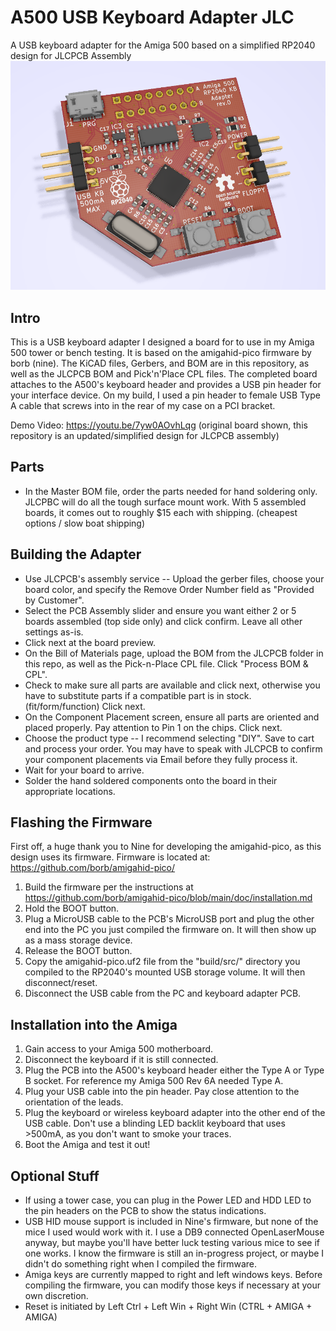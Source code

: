 # A500 USB Keyboard Adapter JLC
A USB keyboard adapter for the Amiga 500 based on a simplified RP2040 design for JLCPCB Assembly
![front-pcb](pic.png)

## Intro
This is a USB keyboard adapter I designed a board for to use in my Amiga 500 tower or bench testing. It is based on the amigahid-pico firmware by borb (nine). The KiCAD files, Gerbers, and BOM are in this repository, as well as the JLCPCB BOM and Pick'n'Place CPL files. The completed board attaches to the A500's keyboard header and provides a USB pin header for your interface device. On my build, I used a pin header to female USB Type A cable that screws into in the rear of my case on a PCI bracket.

Demo Video: https://youtu.be/7yw0AOvhLqg  (original board shown, this repository is an updated/simplified design for JLCPCB assembly)

## Parts
* In the Master BOM file, order the parts needed for hand soldering only. JLCPBC will do all the tough surface mount work. With 5 assembled boards, it comes out to roughly $15 each with shipping. (cheapest options / slow boat shipping)

## Building the Adapter
* Use JLCPCB's assembly service -- Upload the gerber files, choose your board color, and specify the Remove Order Number field as "Provided by Customer".
* Select the PCB Assembly slider and ensure you want either 2 or 5 boards assembled (top side only) and click confirm. Leave all other settings as-is.
* Click next at the board preview.
* On the Bill of Materials page, upload the BOM from the JLCPCB folder in this repo, as well as the Pick-n-Place CPL file. Click "Process BOM & CPL".
* Check to make sure all parts are available and click next, otherwise you have to substitute parts if a compatible part is in stock. (fit/form/function) Click next.
* On the Component Placement screen, ensure all parts are oriented and placed properly. Pay attention to Pin 1 on the chips. Click next.
* Choose the product type -- I recommend selecting "DIY". Save to cart and process your order. You may have to speak with JLCPCB to confirm your component placements via Email before they fully process it.
* Wait for your board to arrive.
* Solder the hand soldered components onto the board in their appropriate locations.

## Flashing the Firmware
First off, a huge thank you to Nine for developing the amigahid-pico, as this design uses its firmware. Firmware is located at: https://github.com/borb/amigahid-pico/
1. Build the firmware per the instructions at https://github.com/borb/amigahid-pico/blob/main/doc/installation.md
2. Hold the BOOT button.
3. Plug a MicroUSB cable to the PCB's MicroUSB port and plug the other end into the PC you just compiled the firmware on. It will then show up as a mass storage device.
4. Release the BOOT button.
5. Copy the amigahid-pico.uf2 file from the "build/src/" directory you compiled to the RP2040's mounted USB storage volume. It will then disconnect/reset.
6. Disconnect the USB cable from the PC and keyboard adapter PCB.

## Installation into the Amiga
1. Gain access to your Amiga 500 motherboard.
2. Disconnect the keyboard if it is still connected.
3. Plug the PCB into the A500's keyboard header either the Type A or Type B socket. For reference my Amiga 500 Rev 6A needed Type A.
4. Plug your USB cable into the pin header. Pay close attention to the orientation of the leads.
5. Plug the keyboard or wireless keyboard adapter into the other end of the USB cable. Don't use a blinding LED backlit keyboard that uses >500mA, as you don't want to smoke your traces.
6. Boot the Amiga and test it out!

## Optional Stuff
* If using a tower case, you can plug in the Power LED and HDD LED to the pin headers on the PCB to show the status indications.
* USB HID mouse support is included in Nine's firmware, but none of the mice I used would work with it. I use a DB9 connected OpenLaserMouse anyway, but maybe you'll have better luck testing various mice to see if one works. I know the firmware is still an in-progress project, or maybe I didn't do something right when I compiled the firmware. 
* Amiga keys are currently mapped to right and left windows keys. Before compiling the firmware, you can modify those keys if necessary at your own discretion.
* Reset is initiated by Left Ctrl + Left Win + Right Win (CTRL + AMIGA + AMIGA)
